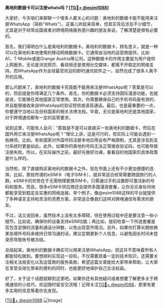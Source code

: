 **奥地利数据卡可以注册whats吗？[[TG💪+ @esim1088](https://t.me/s/esim1088)]**

大家好，今天咱们来聊聊一个很多人都关心的问题：奥地利的数据卡能不能用来注册WhatsApp（简称“Whats”）。这事儿听起来简单，但其实背后涉及不少细节，尤其是对于经常出国或者对跨境网络服务感兴趣的朋友来说，了解清楚是很有必要的。

首先，我们得明白什么是奥地利的数据卡。奥地利的数据卡，顾名思义，就是一种可以在奥地利本地使用的移动网络数据卡。它通常由当地的运营商提供，比如A1、T-Mobile或是Orange Austria等公司。这种数据卡的作用主要是为用户提供上网服务，无论是浏览网页、看视频还是使用社交媒体，都离不开稳定的网络支持。而WhatsApp作为全球最受欢迎的即时通讯软件之一，自然也成了很多人离不开的应用。

那么问题来了，奥地利的数据卡究竟能不能用来注册WhatsApp呢？答案是可以的，但前提是你得满足几个条件。首先，你的数据卡必须支持国际漫游功能，也就是说，它能够在其他国家正常使用。其次，你需要确保自己的手机号码是有效的，并且能够接收来自WhatsApp的验证短信或语音通话。最后，也是最重要的一点，你要遵守当地以及目标国家的相关法律法规。毕竟，无论是奥地利还是其他国家，对于跨境通信都有一定的监管要求。

说到这里，可能有人会问：“那我是不是可以直接买一张奥地利的数据卡，然后在国外用它来注册WhatsApp呢？”理论上讲，这是可行的，但实际上可能会遇到一些麻烦。比如，有些国家对外国号码注册本地应用会有严格限制，尤其是涉及到支付系统时更是如此。此外，如果你的奥地利号码无法正常接收验证码，也可能导致注册失败。所以，在实际操作之前，最好先做好功课，看看目的地国家的具体政策是什么样的。

当然啦，除了直接购买奥地利的数据卡之外，现在市面上还有不少更加便捷的选择。比如，那些所谓的eSIM卡（电子SIM卡），就非常适合经常需要跨国旅行的人群。eSIM卡的优势在于无需物理更换SIM卡，只需通过手机设置即可激活新的号码和服务。而且，很多eSIM卡供应商还会提供多国漫游套餐，让你无论身处何地都能享受到稳定且实惠的网络连接。举个例子，像@esim1088这样的平台就提供了多种语言支持和灵活的资费方案，非常适合像我们这样对跨境通信有需求的朋友。

不过，话又说回来，虽然技术上没有太多障碍，但在使用过程中还是要注意一些小细节。比如说，确保你的设备支持eSIM功能；再比如，提前检查一下所选套餐是否包含足够的流量和通话分钟数，以免出现意外情况。另外，如果你打算长期依赖某张境外号码来维持日常沟通的话，建议定期更新个人信息，以避免因长时间未登录而导致账号被冻结。

总结起来，奥地利的数据卡确实可以用来注册WhatsApp，但这并不意味着所有人都能轻松做到。要想顺利实现这一目标，不仅需要具备一定的技术知识，还需要关注相关法规变化以及运营商的服务条款。希望这篇文章能给大家带来帮助，让大家在享受全球化带来的便利的同时，也能更好地保护自己合法权益。

好了，关于这个话题就聊到这里吧。如果你还有其他疑问或者想要了解更多关于跨境通信的小技巧，欢迎随时留言交流哦！记得关注[TG💪+ @esim1088](https://t.me/s/esim1088)，那里有更多实用的信息等着你去发现。

[[TG💪+ @esim1088](https://t.me/s/esim1088) ![Image](https://i.postimg.cc/4NQfJmqS/Snipaste-2025-05-13-00-14-12.png)]